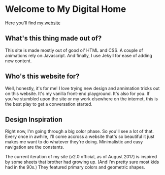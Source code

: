 # Welcome to My Digital Home

Here you'll find [my website](http://ericwindmill.com)

## What's this thing made out of?

This site is made mostly out of good ol' HTML and CSS. A couple of animations rely on Javascript. And finally, I use Jekyll for ease of adding new content.

## Who's this website for?

Well, honestly, it's for me! I love trying new design and annimation tricks out on this website. It's my vanilla front-end playground. It's also for you. If you've stumbled upon the site or my work elsewhere on the internet, this is the best play to get a conversation started.

## Design Inspiration

Right now, I'm going through a big color phase. So you'll see a lot of that. Every once in awhile, I'll come accross a website that's so beautiful it just makes me want to do whatever they're doing. Minimalistic and easy navigation are the constants.

The current iteration of my site (v2.0 official, as of August 2017) is inspired by some sheets that brother had growing up. (And I'm pretty sure most kids had in the 90s.) They featured primary colors and geometric shapes. 
